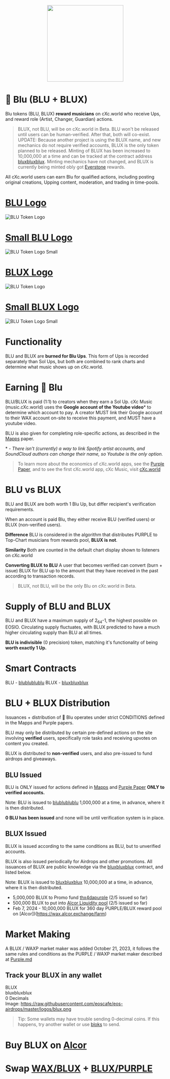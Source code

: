 <p align="center">
  <img width="240" height="240" src="https://ipfs.pink.gg/ipfs/QmTuUZvHmZwjAfJWSGgXAWV279rFBMcaZAuRbMDM3L7zUk">
</p>

# 🔵 Blu (BLU + BLUX)
Blu tokens (BLU, BLUX) **reward musicians** on cXc.world who receive Ups, and reward role (Artist, Changer, Guardian) actions.

> BLUX, not BLU, will be on cXc.world in Beta. BLU won't be released until users can be human-verified. After that, both will co-exist.
> UPDATE: Because another project is using the BLUX name, and new mechanics do not require verified accounts, BLUX is the only token planned to be released. Minting of BLUX has been increased to 10,000,000 at a time and can be tracked at the contract address [bluxbluxblux](https://waxblock.io/account/bluxbluxblux). Minting mechanics have not changed, and BLUX is currently being minted obly got [Everstone](Everstones.md) rewards.

All cXc.world users can earn Blu for qualified actions, including posting original creations, Upping content, moderation, and trading in time-pools.


# [BLU Logo](https://raw.githubusercontent.com/eoscafe/eos-airdrops/master/logos/blu-lg.png)

![BLU Token Logo](https://raw.githubusercontent.com/eoscafe/eos-airdrops/master/logos/blu-lg.png)



# [Small BLU Logo](https://raw.githubusercontent.com/eoscafe/eos-airdrops/master/logos/blu.png)

![BLU Token Logo Small](https://raw.githubusercontent.com/eoscafe/eos-airdrops/master/logos/blu.png)


# [BLUX Logo](https://raw.githubusercontent.com/eoscafe/eos-airdrops/master/logos/blux-lg.png)

![BLU Token Logo](https://raw.githubusercontent.com/eoscafe/eos-airdrops/master/logos/blux-lg.png)



# [Small BLUX Logo](https://raw.githubusercontent.com/eoscafe/eos-airdrops/master/logos/blux.png)

![BLU Token Logo Small](https://raw.githubusercontent.com/eoscafe/eos-airdrops/master/logos/blux.png)

# Functionality
BLU and BLUX are **burned for Blu Ups**. This form of Ups is recorded separately than Sol Ups, but both are combined to rank charts and determine what music shows up on cXc.world.

# Earning 🔵 Blu
BLU/BLUX is paid (1:1) to creators when they earn a Sol Up. cXc Music (music.cXc.world) uses the **Google account of the Youtube video*** to determine which account to pay. A creator MUST link their Google account to their WAX account on-site to receive this payment, and MUST have a youtube video.

BLU is also given for completing role-specific actions, as described in the [Mapps](https://docs.google.com/document/d/1YppJ2EYumRI2j0UHYdZh7NJMObMI_NfHgaFRLbjgBtw/preview) paper.

\* - *There isn't (currently) a way to link Spotify artist accounts, and SoundCloud authors can change their name, so Youtube is the only option.*



> To learn more about the economics of cXc.world apps, see the [Purple Paper](https://docs.google.com/document/d/1T2JH9J73WjgZ9-cULJAzrYvZzyPSXEA_fdgt21lHnDc/preview), and to see the first cXc.world app, cXc Music, visit [cXc.world](https://music.cxc.world)

# BLU vs BLUX
BLU and BLUX are both worth 1 Blu Up, but differ recipient's verification requirements.

When an account is paid Blu, they either receive BLU (verified users) or BLUX (non-verified users).

**Difference**
  BLU is considered in the algorithm that distributes PURPLE to Top-Chart musicians from rewards pool, **BLUX is not**.

**Similarity**
  Both are counted in the default chart display shown to listeners on cXc.world

**Converting BLUX to BLU**
  A user that becomes verified can convert (burn + issue) BLUX for BLU up to the amount that they have received in the past according to transaction records.

> BLUX, not BLU, will be the only Blu on cXc.world in Beta.

# Supply of BLU and BLUX
BLU and BLUX have a maximum supply of 2<sub>64</sub>-1, the highest possible on EOSIO. Circulating supply fluctuates, with BLUX predicted to have a much higher circulating supply than BLU at all times.

**BLU is indivisible** (0 precision) token, matching it's functionality of being **worth exactly 1 Up.**

# Smart Contracts
BLU - [blublublublu](https://wax.bloks.io/account/blublublublu)
BLUX - [bluxbluxblux](https://wax.bloks.io/account/bluxbluxblux)



# BLU + BLUX Distribution

Issuances + distribution of 🔵 Blu operates under strict CONDITIONS defined in the Mapps and Purple papers.

BLU may only be distributed by certain pre-defined actions on the site involving **verified** users, specifically role tasks and receiving upvotes on content you created.

BLUX is distributed to **non-verified** users, and also pre-issued to fund airdrops and giveaways.

## BLU Issued
BLU is ONLY issued for actions defined in [Mapps](https://docs.google.com/document/d/1YppJ2EYumRI2j0UHYdZh7NJMObMI_NfHgaFRLbjgBtw/preview) and [Purple Paper](https://docs.google.com/document/d/1T2JH9J73WjgZ9-cULJAzrYvZzyPSXEA_fdgt21lHnDc/preview) **ONLY to verified accounts.**

Note: BLU is issued to [blublublublu](https://wax.bloks.io/account/blublublublu) 1,000,000 at a time, in advance, where it is then distributed.  

**0 BLU has been issued** and none will be until verification system is in place.

## BLUX Issued
BLUX is issued according to the same conditions as BLU, but to unverified accounts.

BLUX is also issued periodically for Airdrops and other promotions. All issuances of BLUX are public knowledge via the [bluxbluxblux](https://wax.bloks.io/account/bluxbluxblux) contract, and listed below.

Note: BLUX is issued to [bluxbluxblux](https://wax.bloks.io/account/bluxbluxblux) 10,000,000 at a time, in advance, where it is then distributed.

- 5,000,000 BLUX to Promo fund [thx4dapurple](https://wax.bloks.io/account/thx4dapurple) (2/5 issued so far)
- 500,000 BLUX to put into [Alcor Liquidity pool](https://wax.alcor.exchange/swap?output=BLUX-bluxbluxblux&input=WAX-eosio.token) (2/5 issued so far)
- Feb 7, 2024 - 10,000,000 BLUX for 360 day PURPLE/BLUX reward pool on [Alcor])(https://wax.alcor.exchange/farm)

# Market Making
A BLUX / WAXP market maker was added October 21, 2023, it follows the same rules and conditions as the PURPLE / WAXP market maker described at [Purple.md](Purple.md)

## Track your BLUX in any wallet
BLUX  
bluxbluxblux  
0 Decimals  
Image: https://raw.githubusercontent.com/eoscafe/eos-airdrops/master/logos/blux.png  

> Tip: Some wallets may have trouble sending 0-decimal coins. If this happens, try another wallet or use [bloks](https://wax.bloks.io) to send.

# Buy BLUX on [Alcor](https://wax.alcor.exchange/trade/BLUX-bluxbluxblux_WAX-eosio.token)


# Swap [WAX/BLUX](https://wax.alcor.exchange/swap?output=BLUX-bluxbluxblux&input=WAX-eosio.token) + [BLUX/PURPLE](https://wax.alcor.exchange/swap?input=BLUX-bluxbluxblux&output=PURPLE-purplepurple)
